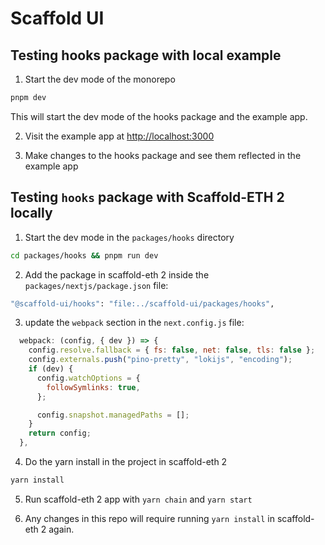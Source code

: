 # Scaffold UI

## Testing hooks package with local example

1. Start the dev mode of the monorepo

```bash
pnpm dev
```

This will start the dev mode of the hooks package and the example app.

2. Visit the example app at [http://localhost:3000](http://localhost:3000)

3. Make changes to the hooks package and see them reflected in the example app

## Testing `hooks` package with Scaffold-ETH 2 locally

1. Start the dev mode in the `packages/hooks` directory

```bash
cd packages/hooks && pnpm run dev
```

2. Add the package in scaffold-eth 2 inside the `packages/nextjs/package.json` file:

```bash
"@scaffold-ui/hooks": "file:../scaffold-ui/packages/hooks",
```

3. update the `webpack` section in the `next.config.js` file:

```js
  webpack: (config, { dev }) => {
    config.resolve.fallback = { fs: false, net: false, tls: false };
    config.externals.push("pino-pretty", "lokijs", "encoding");
    if (dev) {
      config.watchOptions = {
        followSymlinks: true,
      };

      config.snapshot.managedPaths = [];
    }
    return config;
  },
```

4. Do the yarn install in the project in scaffold-eth 2

```bash
yarn install
```

5. Run scaffold-eth 2 app with `yarn chain` and `yarn start`

6. Any changes in this repo will require running `yarn install` in scaffold-eth 2 again.
